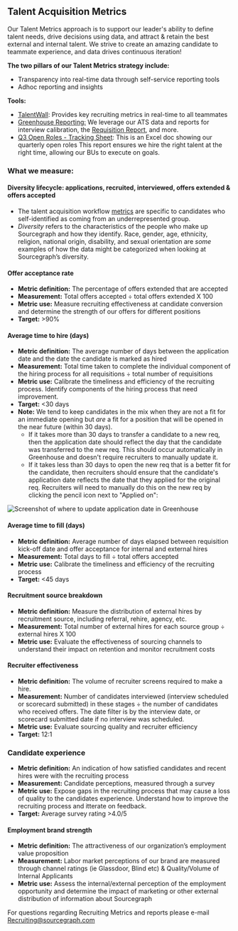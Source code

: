 ## **Talent Acquisition Metrics**

Our Talent Metrics approach is to support our leader's ability to define talent needs, drive decisions using data, and attract & retain the best external and internal talent. We strive to create an amazing candidate to teammate experience, and data drives continuous iteration!

**The two pillars of our Talent Metrics strategy include:**

- Transparency into real-time data through self-service reporting tools
- Adhoc reporting and insights

**Tools:**

- [TalentWall](https://app.talentwall.io/dashboard/dashboards/7012): Provides key recruiting metrics in real-time to all teammates
- [Greenhouse Reporting:](https://support.greenhouse.io/hc/en-us/articles/360007315491-Greenhouse-Recruiting-reports-index) We leverage our ATS data and reports for interview calibration, the [Requisition Report](https://docs.google.com/spreadsheets/d/1SyrAInHn12g2W1USfhWvDZSfLe0_VPM3Re_ImgM6nq4/edit#gid=815618435ZtaACJxwjEu4my_xeYuB3a7E/edit#gid=1829575136), and more.
- [Q3 Open Roles - Tracking Sheet](https://docs.google.com/spreadsheets/d/1n6gtEfvjmSlgQfz_bLajalxstC7jgLT4OtLbXa4K4Gw/edit#gid=174110325): This is an Excel doc showing our quarterly open roles This report ensures we hire the right talent at the right time, allowing our BUs to execute on goals.

### What we measure:

#### Diversity lifecycle: applications, recruited, interviewed, offers extended & offers accepted

- The talent acquisition workflow [metrics](https://app.ashbyhq.com/home/dashboard-99c39b44-6c73-4492-a53c-f1551fe1e188) are specific to candidates who self-identified as coming from an underrepresented group.
- _Diversity_ refers to the characteristics of the people who make up Sourcegraph and how they identify. Race, gender, age, ethnicity, religion, national origin, disability, and sexual orientation are _some_ examples of how the data might be categorized when looking at Sourcegraph’s diversity.

#### Offer acceptance rate

- **Metric definition:** The percentage of offers extended that are accepted
- **Measurement:** Total offers accepted ÷ total offers extended X 100
- **Metric use:** Measure recruiting effectiveness at candidate conversion and determine the strength of our offers for different positions
- **Target:** >90%

#### Average time to hire (days)

- **Metric definition:** The average number of days between the application date and the date the candidate is marked as hired
- **Measurement:** Total time taken to complete the individual component of the hiring process for all requisitions ÷ total number of requisitions
- **Metric use:** Calibrate the timeliness and efficiency of the recruiting process. Identify components of the hiring process that need improvement.
- **Target:** <30 days
- **Note:** We tend to keep candidates in the mix when they are not a fit for an immediate opening but _are_ a fit for a position that will be opened in the near future (within 30 days).
  - If it takes more than 30 days to transfer a candidate to a new req, then the application date should reflect the day that the candidate was transferred to the new req. This should occur automatically in Greenhouse and doesn't require recruiters to manually update       it. 
  - If it takes less than 30 days to open the new req that is a better fit for the candidate, then recruiters should ensure that the candidate's application date reflects the date that they applied for the original req. Recruiters will need to manually do this on the new req by clicking the pencil icon next to "Applied on": 

![Screenshot of where to update application date in Greenhouse](https://storage.googleapis.com/sourcegraph-assets/Updating%20application%20date%20in%20Greenhouse.png)

#### Average time to fill (days)

- **Metric definition:** Average number of days elapsed between requisition kick-off date and offer acceptance for internal and external hires
- **Measurement:** Total days to fill ÷ total offers accepted
- **Metric use:** Calibrate the timeliness and efficiency of the recruiting process
- **Target:** <45 days

#### Recruitment source breakdown

- **Metric definition:** Measure the distribution of external hires by recruitment source, including referral, rehire, agency, etc.
- **Measurement:** Total number of external hires for each source group ÷ external hires X 100
- **Metric use:** Evaluate the effectiveness of sourcing channels to understand their impact on retention and monitor recruitment costs

#### Recruiter effectiveness

- **Metric definition:** The volume of recruiter screens required to make a hire.
- **Measurement:** Number of candidates interviewed (interview scheduled or scorecard submitted) in these stages ÷ the number of candidates who received offers. The date filter is by the interview date, or scorecard submitted date if no interview was scheduled.
- **Metric use:** Evaluate sourcing quality and recruiter efficiency
- **Target:** 12:1

### Candidate experience

- **Metric definition:** An indication of how satisfied candidates and recent hires were with the recruiting process
- **Measurement:** Candidate perceptions, measured through a survey
- **Metric use:** Expose gaps in the recruiting process that may cause a loss of quality to the candidates experience. Understand how to improve the recruiting process and itterate on feedback.
- **Target:** Average survey rating >4.0/5

#### Employment brand strength

- **Metric definition:** The attractiveness of our organization’s employment value proposition
- **Measurement:** Labor market perceptions of our brand are measured through channel ratings (ie Glassdoor, Blind etc) & Quality/Volume of Internal Applicants
- **Metric use:** Assess the internal/external perception of the employment opportunity and determine the impact of marketing or other external distribution of information about Sourcegraph

For questions regarding Recruiting Metrics and reports please e-mail Recruiting@sourcegraph.com

